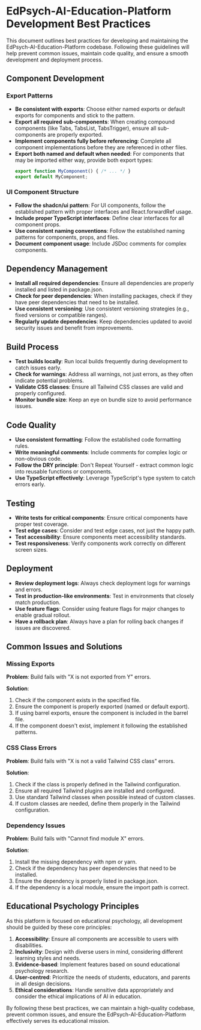 # EdPsych-AI-Education-Platform Development Best Practices

This document outlines best practices for developing and maintaining the EdPsych-AI-Education-Platform codebase. Following these guidelines will help prevent common issues, maintain code quality, and ensure a smooth development and deployment process.

## Component Development

### Export Patterns

- **Be consistent with exports**: Choose either named exports or default exports for components and stick to the pattern.
- **Export all required sub-components**: When creating compound components (like Tabs, TabsList, TabsTrigger), ensure all sub-components are properly exported.
- **Implement components fully before referencing**: Complete all component implementations before they are referenced in other files.
- **Export both named and default when needed**: For components that may be imported either way, provide both export types:
  ```typescript
  export function MyComponent() { /* ... */ }
  export default MyComponent;
  ```

### UI Component Structure

- **Follow the shadcn/ui pattern**: For UI components, follow the established pattern with proper interfaces and React.forwardRef usage.
- **Include proper TypeScript interfaces**: Define clear interfaces for all component props.
- **Use consistent naming conventions**: Follow the established naming patterns for components, props, and files.
- **Document component usage**: Include JSDoc comments for complex components.

## Dependency Management

- **Install all required dependencies**: Ensure all dependencies are properly installed and listed in package.json.
- **Check for peer dependencies**: When installing packages, check if they have peer dependencies that need to be installed.
- **Use consistent versioning**: Use consistent versioning strategies (e.g., fixed versions or compatible ranges).
- **Regularly update dependencies**: Keep dependencies updated to avoid security issues and benefit from improvements.

## Build Process

- **Test builds locally**: Run local builds frequently during development to catch issues early.
- **Check for warnings**: Address all warnings, not just errors, as they often indicate potential problems.
- **Validate CSS classes**: Ensure all Tailwind CSS classes are valid and properly configured.
- **Monitor bundle size**: Keep an eye on bundle size to avoid performance issues.

## Code Quality

- **Use consistent formatting**: Follow the established code formatting rules.
- **Write meaningful comments**: Include comments for complex logic or non-obvious code.
- **Follow the DRY principle**: Don't Repeat Yourself - extract common logic into reusable functions or components.
- **Use TypeScript effectively**: Leverage TypeScript's type system to catch errors early.

## Testing

- **Write tests for critical components**: Ensure critical components have proper test coverage.
- **Test edge cases**: Consider and test edge cases, not just the happy path.
- **Test accessibility**: Ensure components meet accessibility standards.
- **Test responsiveness**: Verify components work correctly on different screen sizes.

## Deployment

- **Review deployment logs**: Always check deployment logs for warnings and errors.
- **Test in production-like environments**: Test in environments that closely match production.
- **Use feature flags**: Consider using feature flags for major changes to enable gradual rollout.
- **Have a rollback plan**: Always have a plan for rolling back changes if issues are discovered.

## Common Issues and Solutions

### Missing Exports

**Problem**: Build fails with "X is not exported from Y" errors.

**Solution**:
1. Check if the component exists in the specified file.
2. Ensure the component is properly exported (named or default export).
3. If using barrel exports, ensure the component is included in the barrel file.
4. If the component doesn't exist, implement it following the established patterns.

### CSS Class Errors

**Problem**: Build fails with "X is not a valid Tailwind CSS class" errors.

**Solution**:
1. Check if the class is properly defined in the Tailwind configuration.
2. Ensure all required Tailwind plugins are installed and configured.
3. Use standard Tailwind classes when possible instead of custom classes.
4. If custom classes are needed, define them properly in the Tailwind configuration.

### Dependency Issues

**Problem**: Build fails with "Cannot find module X" errors.

**Solution**:
1. Install the missing dependency with npm or yarn.
2. Check if the dependency has peer dependencies that need to be installed.
3. Ensure the dependency is properly listed in package.json.
4. If the dependency is a local module, ensure the import path is correct.

## Educational Psychology Principles

As this platform is focused on educational psychology, all development should be guided by these core principles:

1. **Accessibility**: Ensure all components are accessible to users with disabilities.
2. **Inclusivity**: Design with diverse users in mind, considering different learning styles and needs.
3. **Evidence-based**: Implement features based on sound educational psychology research.
4. **User-centred**: Prioritize the needs of students, educators, and parents in all design decisions.
5. **Ethical considerations**: Handle sensitive data appropriately and consider the ethical implications of AI in education.

By following these best practices, we can maintain a high-quality codebase, prevent common issues, and ensure the EdPsych-AI-Education-Platform effectively serves its educational mission.
